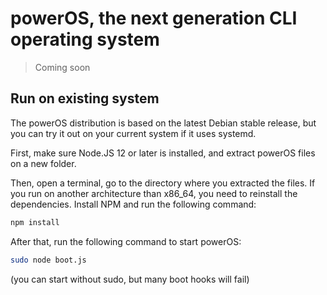 # powerOS, the next generation CLI operating system
> Coming soon

## Run on existing system
The powerOS distribution is based on the latest Debian stable release, but you can try it out on your current system if it uses systemd.

First, make sure Node.JS 12 or later is installed, and extract powerOS files on a new folder.

Then, open a terminal, go to the directory where you extracted the files.
If you run on another architecture than x86_64, you need to reinstall the dependencies. Install NPM and run the following command:
```bash
npm install
```

After that, run the following command to start powerOS:
```bash
sudo node boot.js
```
(you can start without sudo, but many boot hooks will fail)